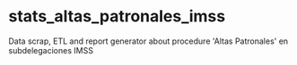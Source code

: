 # stats_altas_patronales_imss
Data scrap, ETL and report generator about procedure 'Altas Patronales' en subdelegaciones IMSS
